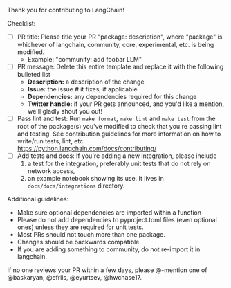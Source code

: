 Thank you for contributing to LangChain!

Checklist:

- [ ] PR title: Please title your PR "package: description", where "package" is whichever of langchain, community, core, experimental, etc. is being modified. 
  - Example: "community: add foobar LLM"
- [ ] PR message: Delete this entire template and replace it with the following bulleted list
    - **Description:** a description of the change
    - **Issue:** the issue # it fixes, if applicable
    - **Dependencies:** any dependencies required for this change
    - **Twitter handle:** if your PR gets announced, and you'd like a mention, we'll gladly shout you out!
- [ ] Pass lint and test: Run `make format`, `make lint` and `make test` from the root of the package(s) you've modified to check that you're passing lint and testing. See contribution guidelines for more information on how to write/run tests, lint, etc: https://python.langchain.com/docs/contributing/
- [ ] Add tests and docs: If you're adding a new integration, please include
  1. a test for the integration, preferably unit tests that do not rely on network access,
  2. an example notebook showing its use. It lives in `docs/docs/integrations` directory.

Additional guidelines:
- Make sure optional dependencies are imported within a function
- Please do not add dependencies to pyproject.toml files (even optional ones) unless they are required for unit tests.
- Most PRs should not touch more than one package.
- Changes should be backwards compatible.
- If you are adding something to community, do not re-import it in langchain.

If no one reviews your PR within a few days, please @-mention one of @baskaryan, @efriis, @eyurtsev, @hwchase17.